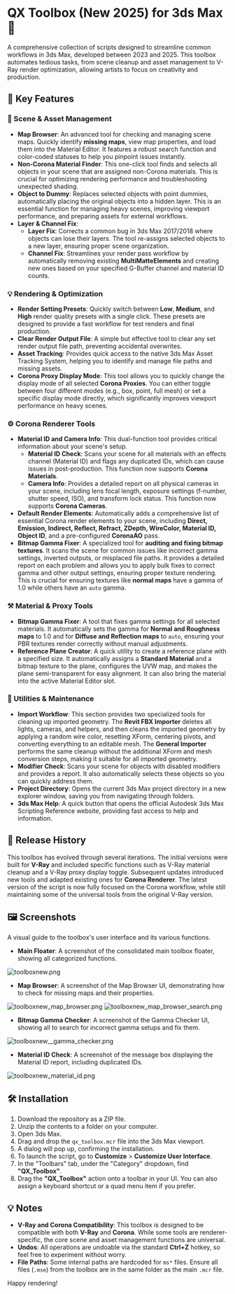 # QX Toolbox (New 2025) for 3ds Max 🎨

A comprehensive collection of scripts designed to streamline common workflows in 3ds Max, developed between 2023 and 2025. This toolbox automates tedious tasks, from scene cleanup and asset management to V-Ray render optimization, allowing artists to focus on creativity and production.

## 🚀 Key Features

### 🔧 Scene & Asset Management

* **Map Browser**: An advanced tool for checking and managing scene maps. Quickly identify **missing maps**, view map properties, and load them into the Material Editor. It features a robust search function and color-coded statuses to help you pinpoint issues instantly. 
* **Non-Corona Material Finder**: This one-click tool finds and selects all objects in your scene that are assigned non-Corona materials. This is crucial for optimizing rendering performance and troubleshooting unexpected shading.
* **Object to Dummy**: Replaces selected objects with point dummies, automatically placing the original objects into a hidden layer. This is an essential function for managing heavy scenes, improving viewport performance, and preparing assets for external workflows.
* **Layer & Channel Fix**:
    * **Layer Fix**: Corrects a common bug in 3ds Max 2017/2018 where objects can lose their layers. The tool re-assigns selected objects to a new layer, ensuring proper scene organization.
    * **Channel Fix**: Streamlines your render pass workflow by automatically removing existing **MultiMatteElements** and creating new ones based on your specified G-Buffer channel and material ID counts.

### 💡 Rendering & Optimization

* **Render Setting Presets**: Quickly switch between **Low**, **Medium**, and **High** render quality presets with a single click. These presets are designed to provide a fast workflow for test renders and final production.
* **Clear Render Output File**: A simple but effective tool to clear any set render output file path, preventing accidental overwrites.
* **Asset Tracking**: Provides quick access to the native 3ds Max Asset Tracking System, helping you to identify and manage file paths and missing assets.
* **Corona Proxy Display Mode**: This tool allows you to quickly change the display mode of all selected **Corona Proxies**. You can either toggle between four different modes (e.g., box, point, full mesh) or set a specific display mode directly, which significantly improves viewport performance on heavy scenes.

### ⚙️ Corona Renderer Tools

* **Material ID and Camera Info**: This dual-function tool provides critical information about your scene's setup.
    * **Material ID Check**: Scans your scene for all materials with an effects channel (Material ID) and flags any duplicated IDs, which can cause issues in post-production. This function now supports **Corona Materials**.
    * **Camera Info**: Provides a detailed report on all physical cameras in your scene, including lens focal length, exposure settings (f-number, shutter speed, ISO), and transform lock status. This function now supports **Corona Cameras**.
* **Default Render Elements**: Automatically adds a comprehensive list of essential Corona render elements to your scene, including **Direct, Emission, Indirect, Reflect, Refract, ZDepth, WireColor, Material ID, Object ID**, and a pre-configured **CoronaAO** pass.
* **Bitmap Gamma Fixer**: A specialized tool for **auditing and fixing bitmap textures**. It scans the scene for common issues like incorrect gamma settings, inverted outputs, or misplaced file paths. It provides a detailed report on each problem and allows you to apply bulk fixes to correct gamma and other output settings, ensuring proper texture rendering. This is crucial for ensuring textures like **normal maps** have a gamma of 1.0 while others have an `auto` gamma.

### ⚒️ Material & Proxy Tools

* **Bitmap Gamma Fixer**: A tool that fixes gamma settings for all selected materials. It automatically sets the gamma for **Normal and Roughness maps** to 1.0 and for **Diffuse and Reflection maps** to `auto`, ensuring your PBR textures render correctly without manual adjustments.
* **Reference Plane Creator**: A quick utility to create a reference plane with a specified size. It automatically assigns a **Standard Material** and a bitmap texture to the plane, configures the UVW map, and makes the plane semi-transparent for easy alignment. It can also bring the material into the active Material Editor slot.

### 🔎 Utilities & Maintenance

* **Import Workflow**: This section provides two specialized tools for cleaning up imported geometry. The **Revit FBX Importer** deletes all lights, cameras, and helpers, and then cleans the imported geometry by applying a random wire color, resetting XForm, centering pivots, and converting everything to an editable mesh. The **General Importer** performs the same cleanup without the additional XForm and mesh conversion steps, making it suitable for all imported geometry.
* **Modifier Check**: Scans your scene for objects with disabled modifiers and provides a report. It also automatically selects these objects so you can quickly address them.
* **Project Directory**: Opens the current 3ds Max project directory in a new explorer window, saving you from navigating through folders.
* **3ds Max Help**: A quick button that opens the official Autodesk 3ds Max Scripting Reference website, providing fast access to help and information.

## 📅 Release History

This toolbox has evolved through several iterations. The initial versions were built for **V-Ray** and included specific functions such as V-Ray material cleanup and a V-Ray proxy display toggle. Subsequent updates introduced new tools and adapted existing ones for **Corona Renderer**. The latest version of the script is now fully focused on the Corona workflow, while still maintaining some of the universal tools from the original V-Ray version.

## 🖼️ Screenshots

A visual guide to the toolbox's user interface and its various functions.

* **Main Floater**: A screenshot of the consolidated main toolbox floater, showing all categorized functions.

![toolboxnew.png](toolboxnew.png)

* **Map Browser**: A screenshot of the Map Browser UI, demonstrating how to check for missing maps and their properties.

![toolboxnew_map_browser.png](toolboxnew_map_browser.png)
![toolboxnew_map_browser_search.png](toolboxnew_map_browser_search.png)

* **Bitmap Gamma Checker**: A screenshot of the Gamma Checker UI, showing all to search for incorrect gamma setups and fix them.

![toolboxnew__gamma_checker.png](toolboxnew_gamma_checker.png)

* **Material ID Check**: A screenshot of the message box displaying the Material ID report, including duplicated IDs.

![toolboxnew_material_id.png](toolboxnew_material_id.png)

## 🛠️ Installation

1.  Download the repository as a ZIP file.
2.  Unzip the contents to a folder on your computer.
3.  Open 3ds Max.
4.  Drag and drop the `qx_toolbox.mcr` file into the 3ds Max viewport.
5.  A dialog will pop up, confirming the installation.
6.  To launch the script, go to **Customize** > **Customize User Interface**.
7.  In the "Toolbars" tab, under the "Category" dropdown, find **"QX_Toolbox"**.
8.  Drag the **"QX_Toolbox"** action onto a toolbar in your UI. You can also assign a keyboard shortcut or a quad menu item if you prefer.

## 💡 Notes

* **V-Ray and Corona Compatibility**: This toolbox is designed to be compatible with both **V-Ray** and **Corona**. While some tools are renderer-specific, the core scene and asset management functions are universal.
* **Undos**: All operations are undoable via the standard **Ctrl+Z** hotkey, so feel free to experiment without worry.
* **File Paths**: Some internal paths are hardcoded for `ms*` files. Ensure all files (`.mse`) from the toolbox are in the same folder as the main `.mcr` file.

Happy rendering!
